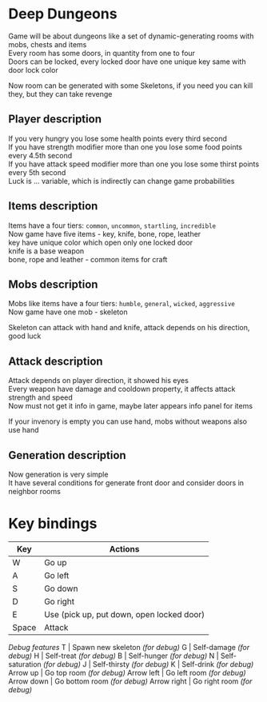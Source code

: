 # Deep Dungeons

Game will be about dungeons like a set of dynamic-generating rooms with mobs, chests and items  
Every room has some doors, in quantity from one to four  
Doors can be locked, every locked door have one unique key same with door lock color  

Now room can be generated with some Skeletons, if you need you can kill they, but they can take revenge

## Player description  

If you very hungry you lose some health points every third second  
If you have strength modifier more than one you lose some food points every 4.5th second  
If you have attack speed modifier more than one you lose some thirst points every 5th second  
Luck is ... variable, which is indirectly can change game probabilities  

## Items description

Items have a four tiers: `common`, `uncommon`, `startling`, `incredible`  
Now game have five items - key, knife, bone, rope, leather  
key have unique color which open only one locked door  
knife is a base weapon  
bone, rope and leather - common items for craft  

## Mobs description

Mobs like items have a four tiers: `humble`, `general`, `wicked`, `aggressive`  
Now game have one mob - skeleton

Skeleton can attack with hand and knife, attack depends on his direction, good luck

## Attack description

Attack depends on player direction, it showed his eyes  
Every weapon have damage and cooldown property, it affects attack strength and speed  
Now must not get it info in game, maybe later appears info panel for items

If your invenory is empty you can use hand, mobs without weapons also use hand  

## Generation description

Now generation is very simple  
It have several conditions for generate front door and consider doors in neighbor rooms  

# Key bindings

Key  | Actions
------------- | -------------
W  | Go up
A  | Go left
S  | Go down
D  | Go right
E  | Use (pick up, put down, open locked door)
Space  | Attack
*Debug features*
T  | Spawn new skeleton *(for debug)*
G  | Self-damage *(for debug)*
H  | Self-treat *(for debug)*
B  | Self-hunger *(for debug)*
N  | Self-saturation *(for debug)*
J  | Self-thirsty *(for debug)*
K  | Self-drink *(for debug)*
Arrow up | Go top room *(for debug)*
Arrow left | Go left room *(for debug)*
Arrow down | Go bottom room *(for debug)*
Arrow  right | Go right room *(for debug)*